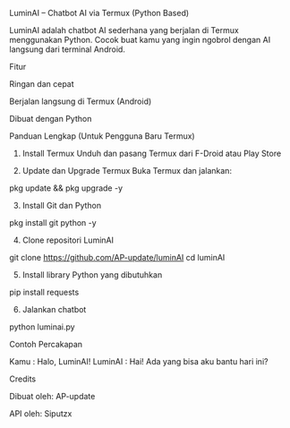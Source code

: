 LuminAI – Chatbot AI via Termux (Python Based)

LuminAI adalah chatbot AI sederhana yang berjalan di Termux menggunakan Python. Cocok buat kamu yang ingin ngobrol dengan AI langsung dari terminal Android.

Fitur

Ringan dan cepat

Berjalan langsung di Termux (Android)

Dibuat dengan Python


Panduan Lengkap (Untuk Pengguna Baru Termux)

1. Install Termux
Unduh dan pasang Termux dari F-Droid atau Play Store


2. Update dan Upgrade Termux
Buka Termux dan jalankan:

pkg update && pkg upgrade -y


3. Install Git dan Python

pkg install git python -y


4. Clone repositori LuminAI

git clone https://github.com/AP-update/luminAI
cd luminAI


5. Install library Python yang dibutuhkan

pip install requests


6. Jalankan chatbot

python luminai.py



Contoh Percakapan

Kamu : Halo, LuminAI!
LuminAI  : Hai! Ada yang bisa aku bantu hari ini?

Credits

Dibuat oleh: AP-update

API oleh: Siputzx
